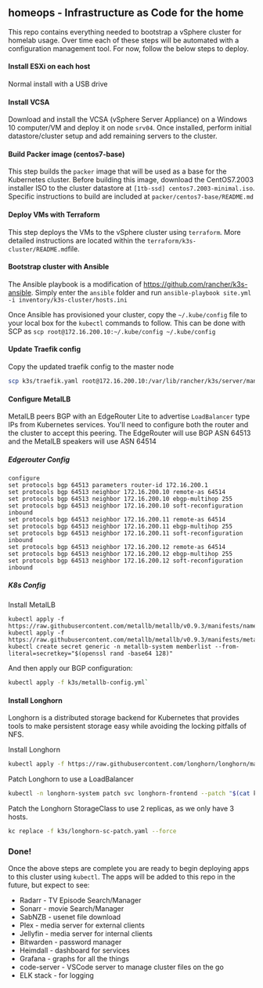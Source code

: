 ## homeops - Infrastructure as Code for the home
This repo contains everything needed to bootstrap a vSphere cluster for homelab usage. Over time each of these steps will be automated with a configuration management tool. For now, follow the below steps to deploy.

#### Install ESXi on each host
Normal install with a USB drive

#### Install VCSA
Download and install the VCSA (vSphere Server Appliance) on a Windows 10 computer/VM and deploy it on node `srv04`. Once installed, perform initial datastore/cluster setup and add remaining servers to the cluster.

#### Build Packer image (centos7-base)
This step builds the `packer` image that will be used as a base for the Kubernetes cluster. Before building this image, download the CentOS7.2003 installer ISO to the cluster datastore at `[1tb-ssd] centos7.2003-minimal.iso`. Specific instructions to build are included at `packer/centos7-base/README.md`

#### Deploy VMs with Terraform
This step deploys the VMs to the vSphere cluster using `terraform`. More detailed instructions are located within the `terraform/k3s-cluster/README.md`file.

#### Bootstrap cluster with Ansible
The Ansible playbook is a modification of https://github.com/rancher/k3s-ansible. Simply enter the `ansible` folder and run `ansible-playbook site.yml -i inventory/k3s-cluster/hosts.ini`

Once Ansible has provisioned your cluster, copy the `~/.kube/config` file to your local box for the `kubectl` commands to follow. This can be done with SCP as `scp root@172.16.200.10:~/.kube/config ~/.kube/config`

#### Update Traefik config
Copy the updated traefik config to the master node

``` sh
scp k3s/traefik.yaml root@172.16.200.10:/var/lib/rancher/k3s/server/manifests/traefik-customized.yaml
```

#### Configure MetalLB
MetalLB peers BGP with an EdgeRouter Lite to advertise `LoadBalancer` type IPs from Kubernetes services. You'll need to configure both the router and the cluster to accept this peering. The EdgeRouter will use BGP ASN 64513 and the MetalLB speakers will use ASN 64514

##### Edgerouter Config
```
configure
set protocols bgp 64513 parameters router-id 172.16.200.1
set protocols bgp 64513 neighbor 172.16.200.10 remote-as 64514
set protocols bgp 64513 neighbor 172.16.200.10 ebgp-multihop 255
set protocols bgp 64513 neighbor 172.16.200.10 soft-reconfiguration inbound
set protocols bgp 64513 neighbor 172.16.200.11 remote-as 64514
set protocols bgp 64513 neighbor 172.16.200.11 ebgp-multihop 255
set protocols bgp 64513 neighbor 172.16.200.11 soft-reconfiguration inbound
set protocols bgp 64513 neighbor 172.16.200.12 remote-as 64514
set protocols bgp 64513 neighbor 172.16.200.12 ebgp-multihop 255
set protocols bgp 64513 neighbor 172.16.200.12 soft-reconfiguration inbound
```
##### K8s Config
Install MetalLB
```
kubectl apply -f https://raw.githubusercontent.com/metallb/metallb/v0.9.3/manifests/namespace.yaml
kubectl apply -f https://raw.githubusercontent.com/metallb/metallb/v0.9.3/manifests/metallb.yaml
kubectl create secret generic -n metallb-system memberlist --from-literal=secretkey="$(openssl rand -base64 128)"
```

And then apply our BGP configuration:

``` sh
kubectl apply -f k3s/metallb-config.yml`
```


#### Install Longhorn
Longhorn is a distributed storage backend for Kubernetes that provides tools to make persistent storage easy while avoiding the locking pitfalls of NFS. 

Install Longhorn
``` sh
kubectl apply -f https://raw.githubusercontent.com/longhorn/longhorn/master/deploy/longhorn.yaml
```


Patch Longhorn to use a LoadBalancer
``` sh
kubectl -n longhorn-system patch svc longhorn-frontend --patch "$(cat k3s/longhorn-service-patch.yaml)"
```


Patch the Longhorn StorageClass to use 2 replicas, as we only have 3 hosts.
``` sh
kc replace -f k3s/longhorn-sc-patch.yaml --force
```


### Done!
Once the above steps are complete you are ready to begin deploying apps to this cluster using `kubectl`. The apps will be added to this repo in the future, but expect to see:

* Radarr - TV Episode Search/Manager
* Sonarr - movie Search/Manager
* SabNZB - usenet file download
* Plex - media server for external clients
* Jellyfin - media server for internal clients
* Bitwarden - password manager
* Heimdall - dashboard for services
* Grafana - graphs for all the things
* code-server - VSCode server to manage cluster files on the go
* ELK stack - for logging
